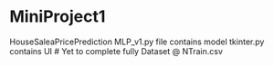 # MiniProject1
HouseSaleaPricePrediction
MLP_v1.py file contains model
tkinter.py contains UI # Yet to complete fully
Dataset @ NTrain.csv
